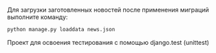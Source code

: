 Для загрузки заготовленных новостей после применения миграций выполните команду:
```bash
python manage.py loaddata news.json
```

Проект для освоения тестирования с помощью django.test (unittest)